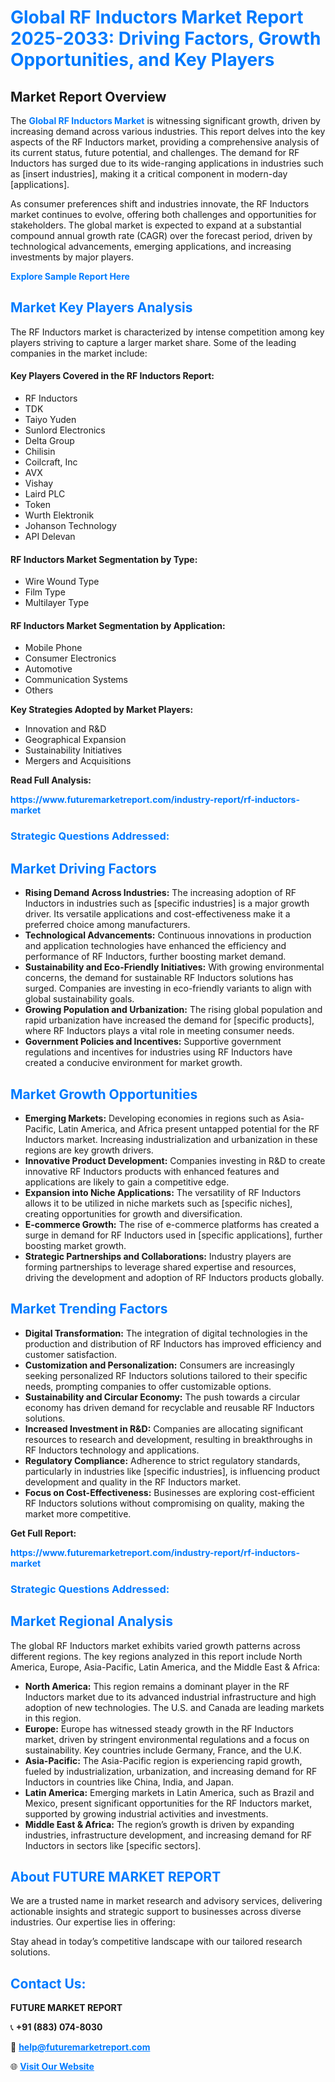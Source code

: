<h1 style="color: #007BFF;">Global RF Inductors Market Report 2025-2033: Driving Factors, Growth Opportunities, and Key Players</h1>

<section id="overview">
<h2>Market Report Overview</h2>
<p>The <a href="https://www.futuremarketreport.com/industry-report/rf-inductors-market" style="color: #007BFF; text-decoration: none;"><strong>Global RF Inductors Market</strong></a> is witnessing significant growth, driven by increasing demand across various industries. This report delves into the key aspects of the RF Inductors market, providing a comprehensive analysis of its current status, future potential, and challenges. The demand for RF Inductors has surged due to its wide-ranging applications in industries such as [insert industries], making it a critical component in modern-day [applications].</p>
<p>As consumer preferences shift and industries innovate, the RF Inductors market continues to evolve, offering both challenges and opportunities for stakeholders. The global market is expected to expand at a substantial compound annual growth rate (CAGR) over the forecast period, driven by technological advancements, emerging applications, and increasing investments by major players.</p>
</section>

<section id="overview">
<p><a href="https://www.futuremarketreport.com/request-sample/reportId=50359" style="color: #007BFF; text-decoration: none;"><strong>Explore Sample Report Here</strong></a></p>
</section>

<section id="key-players">
<h2 style="color: #007BFF;">Market Key Players Analysis</h2>
<p>The RF Inductors market is characterized by intense competition among key players striving to capture a larger market share. Some of the leading companies in the market include:</p>
<h4>Key Players Covered in the RF Inductors Report:</h4>
<ul><li>RF Inductors</li><li>TDK</li><li>Taiyo Yuden</li><li>Sunlord Electronics</li><li>Delta Group</li><li>Chilisin</li><li>Coilcraft, Inc</li><li>AVX</li><li>Vishay</li><li>Laird PLC</li><li>Token</li><li>Wurth Elektronik</li><li>Johanson Technology</li><li>API Delevan</li></ul>
<h4>RF Inductors Market Segmentation by Type:</h4>
<ul><li>Wire Wound Type</li><li>Film Type</li><li>Multilayer Type</li></ul>

<h4>RF Inductors Market Segmentation by Application:</h4>
<ul><li>Mobile Phone</li><li>Consumer Electronics</li><li>Automotive</li><li>Communication Systems</li><li>Others</li></ul>
<p><strong>Key Strategies Adopted by Market Players:</strong></p>
<ul>
<li>Innovation and R&D</li>
<li>Geographical Expansion</li>
<li>Sustainability Initiatives</li>
<li>Mergers and Acquisitions</li>
</ul>
</section>

<section>
<p><strong>Read Full Analysis: </strong></p><a href="https://www.futuremarketreport.com/industry-report/rf-inductors-market" style="color: #007BFF; text-decoration: none;"><strong>https://www.futuremarketreport.com/industry-report/rf-inductors-market</strong></a>
<h3 style="color: #007BFF;">Strategic Questions Addressed:</h3>
</section>

<section id="driving-factors">
<h2 style="color: #007BFF;">Market Driving Factors</h2>
<ul>
<li><strong>Rising Demand Across Industries:</strong> The increasing adoption of RF Inductors in industries such as [specific industries] is a major growth driver. Its versatile applications and cost-effectiveness make it a preferred choice among manufacturers.</li>
<li><strong>Technological Advancements:</strong> Continuous innovations in production and application technologies have enhanced the efficiency and performance of RF Inductors, further boosting market demand.</li>
<li><strong>Sustainability and Eco-Friendly Initiatives:</strong> With growing environmental concerns, the demand for sustainable RF Inductors solutions has surged. Companies are investing in eco-friendly variants to align with global sustainability goals.</li>
<li><strong>Growing Population and Urbanization:</strong> The rising global population and rapid urbanization have increased the demand for [specific products], where RF Inductors plays a vital role in meeting consumer needs.</li>
<li><strong>Government Policies and Incentives:</strong> Supportive government regulations and incentives for industries using RF Inductors have created a conducive environment for market growth.</li>
</ul>
</section>

<section id="growth-opportunities">
<h2 style="color: #007BFF;">Market Growth Opportunities</h2>
<ul>
<li><strong>Emerging Markets:</strong> Developing economies in regions such as Asia-Pacific, Latin America, and Africa present untapped potential for the RF Inductors market. Increasing industrialization and urbanization in these regions are key growth drivers.</li>
<li><strong>Innovative Product Development:</strong> Companies investing in R&D to create innovative RF Inductors products with enhanced features and applications are likely to gain a competitive edge.</li>
<li><strong>Expansion into Niche Applications:</strong> The versatility of RF Inductors allows it to be utilized in niche markets such as [specific niches], creating opportunities for growth and diversification.</li>
<li><strong>E-commerce Growth:</strong> The rise of e-commerce platforms has created a surge in demand for RF Inductors used in [specific applications], further boosting market growth.</li>
<li><strong>Strategic Partnerships and Collaborations:</strong> Industry players are forming partnerships to leverage shared expertise and resources, driving the development and adoption of RF Inductors products globally.</li>
</ul>
</section>

<section id="trending-factors">
<h2 style="color: #007BFF;">Market Trending Factors</h2>
<ul>
<li><strong>Digital Transformation:</strong> The integration of digital technologies in the production and distribution of RF Inductors has improved efficiency and customer satisfaction.</li>
<li><strong>Customization and Personalization:</strong> Consumers are increasingly seeking personalized RF Inductors solutions tailored to their specific needs, prompting companies to offer customizable options.</li>
<li><strong>Sustainability and Circular Economy:</strong> The push towards a circular economy has driven demand for recyclable and reusable RF Inductors solutions.</li>
<li><strong>Increased Investment in R&D:</strong> Companies are allocating significant resources to research and development, resulting in breakthroughs in RF Inductors technology and applications.</li>
<li><strong>Regulatory Compliance:</strong> Adherence to strict regulatory standards, particularly in industries like [specific industries], is influencing product development and quality in the RF Inductors market.</li>
<li><strong>Focus on Cost-Effectiveness:</strong> Businesses are exploring cost-efficient RF Inductors solutions without compromising on quality, making the market more competitive.</li>
</ul>
</section>

<section>
<p><strong>Get Full Report: </strong></p><a href="https://www.futuremarketreport.com/industry-report/rf-inductors-market" style="color: #007BFF; text-decoration: none;"><strong>https://www.futuremarketreport.com/industry-report/rf-inductors-market</strong></a>
<h3 style="color: #007BFF;">Strategic Questions Addressed:</h3>
</section>


<section id="regional-analysis">
<h2 style="color: #007BFF;">Market Regional Analysis</h2>
<p>The global RF Inductors market exhibits varied growth patterns across different regions. The key regions analyzed in this report include North America, Europe, Asia-Pacific, Latin America, and the Middle East & Africa:</p>
<ul>
<li><strong>North America:</strong> This region remains a dominant player in the RF Inductors market due to its advanced industrial infrastructure and high adoption of new technologies. The U.S. and Canada are leading markets in this region.</li>
<li><strong>Europe:</strong> Europe has witnessed steady growth in the RF Inductors market, driven by stringent environmental regulations and a focus on sustainability. Key countries include Germany, France, and the U.K.</li>
<li><strong>Asia-Pacific:</strong> The Asia-Pacific region is experiencing rapid growth, fueled by industrialization, urbanization, and increasing demand for RF Inductors in countries like China, India, and Japan.</li>
<li><strong>Latin America:</strong> Emerging markets in Latin America, such as Brazil and Mexico, present significant opportunities for the RF Inductors market, supported by growing industrial activities and investments.</li>
<li><strong>Middle East & Africa:</strong> The region’s growth is driven by expanding industries, infrastructure development, and increasing demand for RF Inductors in sectors like [specific sectors].</li>
</ul>
</section>

<footer>
<h2 style="color: #007BFF;">About FUTURE MARKET REPORT</h2>
<p>We are a trusted name in market research and advisory services, delivering actionable insights and strategic support to businesses across diverse industries. Our expertise lies in offering:</p>

<p>Stay ahead in today’s competitive landscape with our tailored research solutions.</p>

<h2 style="color: #007BFF;">Contact Us:</h2>
<p><strong>FUTURE MARKET REPORT</strong></p>
<p>📞 <strong>+91 (883) 074-8030</strong></p>
<p>📧 <strong><a href="mailto:help@futuremarketreport.com" style="color: #007BFF;">help@futuremarketreport.com</a></strong></p>
<p>🌐 <strong><a href="https://www.futuremarketreport.com/" style="color: #007BFF;">Visit Our Website</a></strong></p>
</footer>